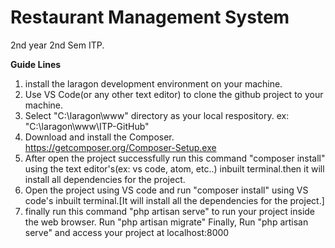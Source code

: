 # Restaurant Management System
2nd year 2nd Sem ITP.


**Guide Lines**

1. install the laragon development environment on your machine.
2. Use VS Code(or any other text editor) to clone the github project to your machine.
3. Select "C:\laragon\www" directory as your local respository.
  ex: "C:\laragon\www\ITP-GitHub"
4. Download and install the Composer. https://getcomposer.org/Composer-Setup.exe
5. After open the project successfully run this command "composer install" using the text editor's(ex: vs code, atom, etc..) inbuilt          terminal.then it will install all dependencies for the project.
5. Open the project using VS code and run "composer install" using VS code's inbuilt terminal.[It will install all the dependencies for the project.]
6. finally run this command "php artisan serve" to run your project inside the web browser.
Run "php artisan migrate"
Finally, Run "php artisan serve" and access your project at localhost:8000
